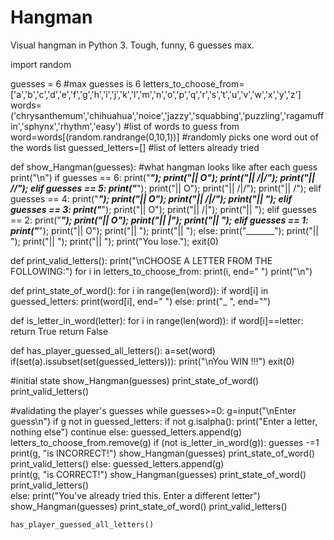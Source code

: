 # Hangman
Visual hangman in Python 3. Tough, funny, 6 guesses max.

import random

guesses = 6   #max guesses is 6
letters_to_choose_from=['a','b','c','d','e','f','g','h','i','j','k','l','m','n','o','p','q','r','s','t','u','v','w','x','y','z']
words=('chrysanthemum','chihuahua','noice','jazzy','squabbing','puzzling','ragamuffin','sphynx','rhythm','easy') #list of words to guess from 
word=words[(random.randrange(0,10,1))] #randomly picks one word out of the words list
guessed_letters=[] #list of letters already tried

def show_Hangman(guesses):    #what hangman looks like after each guess
    print("\n")
    if guesses == 6: 
        print("_______");
        print("||    O");
        print("||   /|/");
        print("||   //");
    elif guesses == 5:
        print("_______");
        print("||    O");
        print("||   /|/");
        print("||   /");
    elif guesses == 4:
        print("_______");
        print("||    O");
        print("||   /|/");
        print("||   ");
    elif guesses == 3:
        print("_______");
        print("||    O");
        print("||   /|");
        print("||   ");
    elif guesses == 2:
        print("_______");
        print("||    O");
        print("||    |");
        print("||   ");
    elif guesses == 1:
        print("_______");
        print("||    O");
        print("||    ");
        print("||   ");
    else: 
        print("_______");
        print("||    ");
        print("||    ");
        print("||   ");
        print("You lose."); 
        exit(0)
        
def print_valid_letters():
    print("\nCHOOSE A LETTER FROM THE FOLLOWING:")
    for i in letters_to_choose_from:
        print(i, end=" ")
    print("\n")    

def print_state_of_word():
    for i in range(len(word)):
        if word[i] in guessed_letters:
            print(word[i], end=" ")
        else:
            print("_ ", end="")
                
def is_letter_in_word(letter):
    for i in range(len(word)):
        if word[i]==letter:
           return True
    return False
    
def has_player_guessed_all_letters():
    a=set(word)
    if(set(a).issubset(set(guessed_letters))):
        print("\nYou WIN !!!")
        exit(0)

#initial state 
show_Hangman(guesses)
print_state_of_word()
print_valid_letters()

#validating the player's guesses
while guesses>=0:
    g=input("\nEnter guess\n")
    if g not in guessed_letters:
        if not g.isalpha():
            print("Enter a letter, nothing else")
            continue
        else: 
            guessed_letters.append(g)
            letters_to_choose_from.remove(g)
            if (not is_letter_in_word(g)):
                guesses -=1
                print(g, "is INCORRECT!")
                show_Hangman(guesses)
                print_state_of_word()
                print_valid_letters()
            else:
                guessed_letters.append(g)   
                print(g, "is CORRECT!")
                show_Hangman(guesses)
                print_state_of_word()
                print_valid_letters()    
    else:
        print("You've already tried this. Enter a different letter")
        show_Hangman(guesses)
        print_state_of_word()
        print_valid_letters()
    
    has_player_guessed_all_letters()
    

